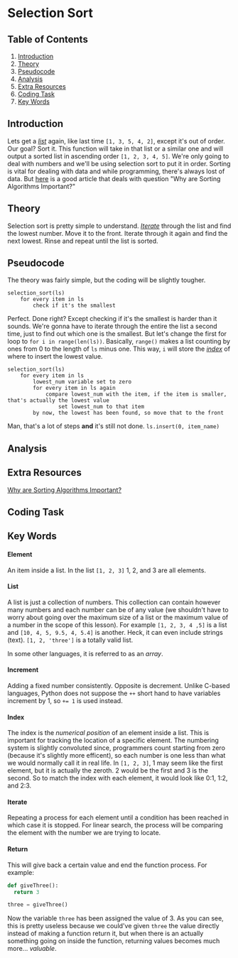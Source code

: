 # Selection Sort

## Table of Contents
1. [Introduction](#introduction "Why the heck is this important?")
2. [Theory](#theory "Alright, how the heck do I do this?")
3. [Pseudocode](#pseudocode "Let's kinda code this!")
4. [Analysis](#analysis "A bit info")
5. [Extra Resources](#extra-resources "Wanna learn more!")
6. [Coding Task](#coding-task "Coding challenge")
7. [Key Words](#key-words "Important terms")

## Introduction
Lets get a [*list*](#list) again, like last time ```[1, 3, 5, 4, 2]```, except it's out of order. Our goal? Sort it. This function will take in that list or a similar one and will output a sorted list in ascending order ```[1, 2, 3, 4, 5]```. We're only going to deal with numbers and we'll be using selection sort to put it in order. Sorting is vital for dealing with data and while programming, there's always lost of data. But [here](https://www.crondose.com/2016/07/sorting-algorithms-important/) is a good article that deals with question "Why are Sorting Algorithms Important?"

## Theory
Selection sort is pretty simple to understand. [*Iterate*](#iterate) through the list and find the lowest number. Move it to the front. Iterate through it again and find the next lowest. Rinse and repeat until the list is sorted.

## Pseudocode
The theory was fairly simple, but the coding will be slightly tougher.
```
selection_sort(ls)
    for every item in ls
        check if it's the smallest
```
Perfect. Done right? Except checking if it's the smallest is harder than it sounds. We're gonna have to iterate through the entire the list a second time, just to find out which one is the smallest. But let's change the first for loop to ```for i in range(len(ls))```. Basically, ```range()``` makes a list counting by ones from 0 to the length of ```ls``` minus one. This way, ```i``` will store the [*index*](#index) of where to insert the lowest value.

```
selection_sort(ls)
    for every item in ls
        lowest_num variable set to zero
        for every item in ls again
            compare lowest_num with the item, if the item is smaller, that's actually the lowest value
                set lowest_num to that item
        by now, the lowest has been found, so move that to the front
```
Man, that's a lot of steps **and** it's still not done. ```ls.insert(0, item_name)```
## Analysis

## Extra Resources
[Why are Sorting Algorithms Important?](https://www.crondose.com/2016/07/sorting-algorithms-important/)

## Coding Task

## Key Words
#### Element
An item inside a list. In the list ```[1, 2, 3]``` 1, 2, and 3 are all elements.

#### List
A list is just a collection of numbers. This collection can contain however many numbers and each number can be of any value (we shouldn't have to worry about going over the maximum size of a list or the maximum value of a number in the scope of this lesson). For example ```[1, 2, 3, 4 ,5]``` is a list and ```[10, 4, 5, 9.5, 4, 5.4]``` is another. Heck, it can even include strings (text). ```[1, 2, 'three']``` is a totally valid list. 

In some other languages, it is referred to as an *array*.

#### Increment
Adding a fixed number consistently. Opposite is decrement. Unlike C-based languages, Python does not suppose the ```++``` short hand to have variables increment by 1, so ```+= 1``` is used instead.

#### Index
The index is the *numerical position* of an element inside a list. This is important for tracking the location of a specific element. The numbering system is slightly convoluted since, programmers count starting from zero (because it's slightly more efficent), so each number is one less than what we would normally call it in real life. In ```[1, 2, 3]```, 1 may seem like the first element, but it is actually the zeroth. 2 would be the first and 3 is the second. So to match the index with each element, it would look like 0:1, 1:2, and 2:3.

#### Iterate
Repeating a process for each element until a condition has been reached in which case it is stopped. For linear search, the process will be comparing the element with the number we are trying to locate.

#### Return
This will give back a certain value and end the function process. For example:
```python
def giveThree():
  return 3

three = giveThree()
```
Now the variable ```three``` has been assigned the value of 3. As you can see, this is pretty useless because we could've given ```three``` the value directly instead of making a function return it, but when there is an actually something going on inside the function, returning values becomes much more... *valuable*.

